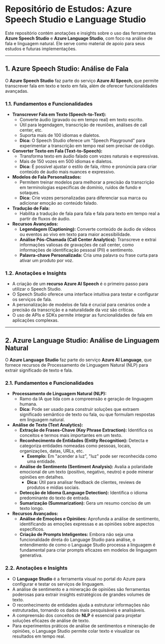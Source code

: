 # Repositório de Estudos: Azure Speech Studio e Language Studio

Este repositório contém anotações e insights sobre o uso das ferramentas **Azure Speech Studio** e **Azure Language Studio**, com foco na análise de fala e linguagem natural. Ele serve como material de apoio para seus estudos e futuras implementações.

---

## 1. Azure Speech Studio: Análise de Fala

O **Azure Speech Studio** faz parte do serviço **Azure AI Speech**, que permite transcrever fala em texto e texto em fala, além de oferecer funcionalidades avançadas.

### 1.1. Fundamentos e Funcionalidades

* **Transcrever Fala em Texto (Speech-to-Text):**
    * Converte áudio (gravado ou em tempo real) em texto escrito.
    * Útil para legendagem, transcrição de reuniões, análises de call center, etc.
    * Suporta mais de 100 idiomas e dialetos.
    * **Dica:** O Speech Studio oferece um "Speech Playground" para experimentar a transcrição em tempo real sem precisar de código.
* **Converter Texto em Fala (Text-to-Speech):**
    * Transforma texto em áudio falado com vozes naturais e expressivas.
    * Mais de 150 vozes em 500 idiomas e dialetos.
    * **Dica:** É possível ajustar o estilo de fala, ritmo e pronúncia para criar conteúdo de áudio mais nuances e expressivo.
* **Modelos de Fala Personalizados:**
    * Permitem treinar modelos para melhorar a precisão da transcrição em terminologias específicas de domínio, ruídos de fundo e sotaques.
    * **Dica:** Crie vozes personalizadas para diferenciar sua marca ou adicionar emoção ao conteúdo falado.
* **Tradução de Fala:**
    * Habilita a tradução de fala para fala e fala para texto em tempo real a partir de fluxos de áudio.
* **Recursos Avançados:**
    * **Legendagem (Captioning):** Converte conteúdo de áudio de vídeos ou eventos ao vivo em texto para maior acessibilidade.
    * **Análise Pós-Chamada (Call Center Analytics):** Transcreve e extrai informações valiosas de gravações de call center, como informações de identificação pessoal (PII) e sentimento.
    * **Palavra-chave Personalizada:** Cria uma palavra ou frase curta para ativar um produto por voz.

### 1.2. Anotações e Insights

* A criação de um **recurso Azure AI Speech** é o primeiro passo para utilizar o Speech Studio.
* O Speech Studio oferece uma interface intuitiva para testar e configurar os serviços de fala.
* A personalização de modelos de fala é crucial para cenários onde a precisão da transcrição e a naturalidade da voz são críticas.
* O uso de APIs e SDKs permite integrar as funcionalidades de fala em aplicações complexas.

---

## 2. Azure Language Studio: Análise de Linguagem Natural

O **Azure Language Studio** faz parte do serviço **Azure AI Language**, que fornece recursos de Processamento de Linguagem Natural (NLP) para extrair significado de texto e fala.

### 2.1. Fundamentos e Funcionalidades

* **Processamento de Linguagem Natural (NLP):**
    * Ramo da IA que lida com a compreensão e geração de linguagem humana.
    * **Dica:** Pode ser usado para construir soluções que extraem significado semântico de texto ou fala, ou que formulam respostas em linguagem natural.
* **Análise de Texto (Text Analytics):**
    * **Extração de Frases-Chave (Key Phrase Extraction):** Identifica os conceitos e termos mais importantes em um texto.
    * **Reconhecimento de Entidades (Entity Recognition):** Detecta e categoriza entidades nomeadas como pessoas, locais, organizações, datas, URLs, etc.
        * **Exemplo:** Em "acender a luz", "luz" pode ser reconhecida como uma entidade.
    * **Análise de Sentimento (Sentiment Analysis):** Avalia a polaridade emocional de um texto (positivo, negativo, neutro) e pode minerar opiniões em detalhes.
        * **Dica:** Útil para analisar feedback de clientes, reviews de produtos e mídias sociais.
    * **Detecção de Idioma (Language Detection):** Identifica o idioma predominante do texto de entrada.
    * **Sumarização (Summarization):** Gera um resumo conciso de um texto longo.
* **Recursos Avançados:**
    * **Análise de Emoções e Opiniões:** Aprofunda a análise de sentimento, identificando as emoções expressas e as opiniões sobre aspectos específicos.
    * **Criação de Prompts Inteligentes:** Embora não seja uma funcionalidade direta do Language Studio para análise, o entendimento de como o Language Studio processa a linguagem é fundamental para criar prompts eficazes em modelos de linguagem generativa.

### 2.2. Anotações e Insights

* O **Language Studio** é a ferramenta visual no portal do Azure para configurar e testar os serviços de linguagem.
* A análise de sentimento e a mineração de opiniões são ferramentas poderosas para extrair insights estratégicos de grandes volumes de texto.
* O reconhecimento de entidades ajuda a estruturar informações não estruturadas, tornando os dados mais pesquisáveis e analisáveis.
* A compreensão dos conceitos de **NLP** é essencial para projetar soluções eficazes de análise de texto.
* Para experimentos práticos de análise de sentimentos e mineração de opiniões, o Language Studio permite colar texto e visualizar os resultados em tempo real.

